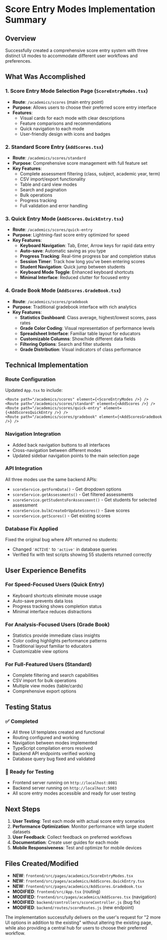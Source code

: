 # Score Entry Modes Implementation Summary

## Overview
Successfully created a comprehensive score entry system with three distinct UI modes to accommodate different user workflows and preferences.

## What Was Accomplished

### 1. **Score Entry Mode Selection Page** (`ScoreEntryModes.tsx`)
- **Route**: `/academics/scores` (main entry point)
- **Purpose**: Allows users to choose their preferred score entry interface
- **Features**:
  - Visual cards for each mode with clear descriptions
  - Feature comparisons and recommendations
  - Quick navigation to each mode
  - User-friendly design with icons and badges

### 2. **Standard Score Entry** (`AddScores.tsx`)
- **Route**: `/academics/scores/standard`
- **Purpose**: Comprehensive score management with full feature set
- **Key Features**:
  - Complete assessment filtering (class, subject, academic year, term)
  - CSV import/export functionality
  - Table and card view modes
  - Search and pagination
  - Bulk operations
  - Progress tracking
  - Full validation and error handling

### 3. **Quick Entry Mode** (`AddScores.QuickEntry.tsx`)
- **Route**: `/academics/scores/quick-entry`
- **Purpose**: Lightning-fast score entry optimized for speed
- **Key Features**:
  - **Keyboard Navigation**: Tab, Enter, Arrow keys for rapid data entry
  - **Auto-save**: Automatic saving as you type
  - **Progress Tracking**: Real-time progress bar and completion status
  - **Session Timer**: Track how long you've been entering scores
  - **Student Navigation**: Quick jump between students
  - **Keyboard Mode Toggle**: Enhanced keyboard shortcuts
  - **Minimal Interface**: Reduced clutter for focused entry

### 4. **Grade Book Mode** (`AddScores.GradeBook.tsx`)
- **Route**: `/academics/scores/gradebook`
- **Purpose**: Traditional gradebook interface with rich analytics
- **Key Features**:
  - **Statistics Dashboard**: Class average, highest/lowest scores, pass rates
  - **Grade Color Coding**: Visual representation of performance levels
  - **Spreadsheet Interface**: Familiar table layout for educators
  - **Customizable Columns**: Show/hide different data fields
  - **Filtering Options**: Search and filter students
  - **Grade Distribution**: Visual indicators of class performance

## Technical Implementation

### Route Configuration
Updated `App.tsx` to include:
```tsx
<Route path="/academics/scores" element={<ScoreEntryModes />} />
<Route path="/academics/scores/standard" element={<AddScores />} />
<Route path="/academics/scores/quick-entry" element={<AddScoresQuickEntry />} />
<Route path="/academics/scores/gradebook" element={<AddScoresGradeBook />} />
```

### Navigation Integration
- Added back navigation buttons to all interfaces
- Cross-navigation between different modes
- Updated sidebar navigation points to the main selection page

### API Integration
All three modes use the same backend APIs:
- `scoreService.getFormData()` - Get dropdown options
- `scoreService.getAssessments()` - Get filtered assessments  
- `scoreService.getStudentsForAssessment()` - Get students for selected assessment
- `scoreService.bulkCreateOrUpdateScores()` - Save scores
- `scoreService.getScores()` - Get existing scores

### Database Fix Applied
Fixed the original bug where API returned no students:
- Changed `'ACTIVE'` to `'active'` in database queries
- Verified fix with test scripts showing 55 students returned correctly

## User Experience Benefits

### **For Speed-Focused Users (Quick Entry)**
- Keyboard shortcuts eliminate mouse usage
- Auto-save prevents data loss
- Progress tracking shows completion status
- Minimal interface reduces distractions

### **For Analysis-Focused Users (Grade Book)**
- Statistics provide immediate class insights
- Color coding highlights performance patterns
- Traditional layout familiar to educators
- Customizable view options

### **For Full-Featured Users (Standard)**
- Complete filtering and search capabilities
- CSV import for bulk operations
- Multiple view modes (table/cards)
- Comprehensive export options

## Testing Status

### ✅ Completed
- All three UI templates created and functional
- Routing configured and working
- Navigation between modes implemented
- TypeScript compilation errors resolved
- Backend API endpoints verified working
- Database query bug fixed and validated

### 🔧 Ready for Testing
- Frontend server running on `http://localhost:8081`
- Backend server running on `http://localhost:5003`
- All score entry modes accessible and ready for user testing

## Next Steps
1. **User Testing**: Test each mode with actual score entry scenarios
2. **Performance Optimization**: Monitor performance with large student datasets
3. **User Feedback**: Collect feedback on preferred workflows
4. **Documentation**: Create user guides for each mode
5. **Mobile Responsiveness**: Test and optimize for mobile devices

## Files Created/Modified
- **NEW**: `frontend/src/pages/academics/ScoreEntryModes.tsx`
- **NEW**: `frontend/src/pages/academics/AddScores.QuickEntry.tsx`
- **NEW**: `frontend/src/pages/academics/AddScores.GradeBook.tsx`
- **MODIFIED**: `frontend/src/App.tsx` (routing)
- **MODIFIED**: `frontend/src/pages/academics/AddScores.tsx` (navigation)
- **MODIFIED**: `backend/controllers/scoreController.js` (bug fix)
- **MODIFIED**: `backend/routes/scoreRoutes.js` (new endpoint)

The implementation successfully delivers on the user's request for "2 more UI options in addition to the existing" without altering the existing page, while also providing a central hub for users to choose their preferred workflow.
